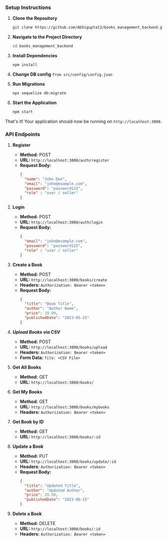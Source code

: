 ### Setup Instructions

1. **Clone the Repository**

   ```sh
   git clone https://github.com/Abhigupta13/books_management_backend.git
   ```

2. **Navigate to the Project Directory**

   ```sh
   cd books_management_backend
   ```

3. **Install Dependencies**

   ```sh
   npm install
   ```

4. **Change DB config**
   `from src/config/config.json`

5. **Run Migrations**

   ```sh
   npx sequelize db:migrate
   ```

6. **Start the Application**

   ```sh
   npm start
   ```

That's it! Your application should now be running on `http://localhost:3000`.

### API Endpoints

1. **Register**
   - **Method:** POST
   - **URL:** `http://localhost:3000/auth/register`
   - **Request Body:**
     ```json
     {
       "name": "John Doe",
       "email": "john@example.com",
       "password": "password123",
       "role" : "user / seller"
     }
     ```

2. **Login**
   - **Method:** POST
   - **URL:** `http://localhost:3000/auth/login`
   - **Request Body:**
     ```json
     {
       "email": "john@example.com",
       "password": "password123",
       "role" : "user / seller"
     }
     ```

3. **Create a Book**
   - **Method:** POST
   - **URL:** `http://localhost:3000/books/create`
   - **Headers:** `Authorization: Bearer <token>`
   - **Request Body:**
     ```json
     {
       "title": "Book Title",
       "author": "Author Name",
       "price": 19.99,
       "publishedDate": "2023-05-25"
     }
     ```

4. ***Upload Books via CSV***
   - **Method:** POST
   - **URL:** `http://localhost:3000/books/upload`
   - **Headers:** `Authorization: Bearer <token>`
   - **Form Data:** `file: <CSV File>`

5. **Get All Books**
   - **Method:** GET
   - **URL:** `http://localhost:3000/books/`

6. **Get My Books**
   - **Method:** GET
   - **URL:** `http://localhost:3000/books/mybooks`
   - **Headers:** `Authorization: Bearer <token>`

7. **Get Book by ID**
   - **Method:** GET
   - **URL:** `http://localhost:3000/books/:id`

8. **Update a Book**
   - **Method:** PUT
   - **URL:** `http://localhost:3000/books/update/:id`
   - **Headers:** `Authorization: Bearer <token>`
   - **Request Body:**
     ```json
     {
       "title": "Updated Title",
       "author": "Updated Author",
       "price": 29.99,
       "publishedDate": "2023-06-15"
     }
     ```

9. **Delete a Book**
   - **Method:** DELETE
   - **URL:** `http://localhost:3000/books/:id`
   - **Headers:** `Authorization: Bearer <token>`

